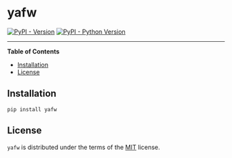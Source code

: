 # yafw

[![PyPI - Version](https://img.shields.io/pypi/v/yafw.svg)](https://pypi.org/project/yafw)
[![PyPI - Python Version](https://img.shields.io/pypi/pyversions/yafw.svg)](https://pypi.org/project/yafw)

-----

**Table of Contents**

- [Installation](#installation)
- [License](#license)

## Installation

```console
pip install yafw
```

## License

`yafw` is distributed under the terms of the [MIT](https://spdx.org/licenses/MIT.html) license.
